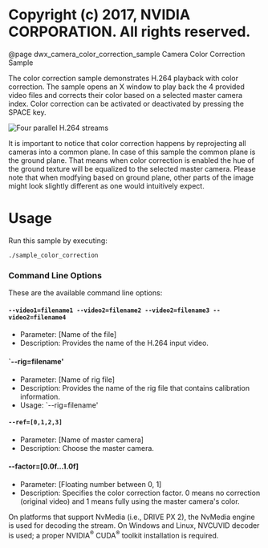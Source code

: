 # Copyright (c) 2017, NVIDIA CORPORATION.  All rights reserved.

@page dwx_camera_color_correction_sample Camera Color Correction Sample

The color correction sample demonstrates H.264 playback with color
correction. The sample opens an X window to play back the 4 provided
video files and corrects their color based on a selected master camera
index. Color correction can be activated or deactivated by pressing the SPACE key.

![Four parallel H.264 streams](sample_camera_color_correction.png)

It is important to notice that color correction happens by reprojecting all cameras into a common plane.
In case of this sample the common plane is the ground plane.
That means when color correction is enabled the hue of the ground texture will be equalized to the selected
master camera. Please note that when modfying based on ground plane, other parts of the image might look
slightly different as one would intuitively expect.

# Usage

Run this sample by executing:

    ./sample_color_correction

### Command Line Options

These are the available command line options:

#### `--video1=filename1 --video2=filename2 --video2=filename3 --video2=filename4` ####
- Parameter: [Name of the file]
- Description: Provides the name of the H.264 input video.

#### `--rig=filename' ####
- Parameter: [Name of rig file]
- Description: Provides the name of the rig file that contains calibration information.
- Usage: `--rig=filename'

#### `--ref=[0,1,2,3]` ####
- Parameter: [Name of master camera]
- Description: Choose the master camera.

#### --factor=[0.0f...1.0f] ####
- Parameter: [Floating number between 0, 1]
- Description: Specifies the color correction factor. 0 means no correction (original video) and 1 means fully using the master camera's color.

On platforms that support NvMedia (i.e., DRIVE PX 2), the NvMedia engine is used for
decoding the stream. On Windows and Linux, NVCUVID decoder is used;
a proper NVIDIA<sup>&reg;</sup> CUDA<sup>&reg;</sup> toolkit installation is required.

